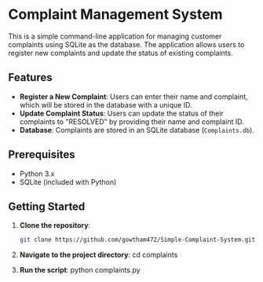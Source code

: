 # Complaint Management System

This is a simple command-line application for managing customer complaints using SQLite as the database. The application allows users to register new complaints and update the status of existing complaints.

## Features

- **Register a New Complaint**: Users can enter their name and complaint, which will be stored in the database with a unique ID.
- **Update Complaint Status**: Users can update the status of their complaints to "RESOLVED" by providing their name and complaint ID.
- **Database**: Complaints are stored in an SQLite database (`Complaints.db`).

## Prerequisites

- Python 3.x
- SQLite (included with Python)

## Getting Started

1. **Clone the repository**:
   ```bash
   git clone https://github.com/gowtham472/Simple-Complaint-System.git

2. **Navigate to the project directory**:
    cd complaints

4. **Run the script**:
    python complaints.py


